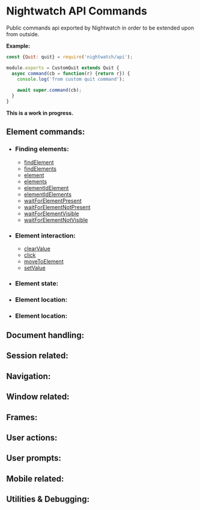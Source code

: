 # Nightwatch API Commands
Public commands api exported by Nightwatch in order to be extended upon from outside.

**Example:**

```js
const {Quit: quit} = require('nightwatch/api');

module.exports = CustomQuit extends Quit {
  async command(cb = function(r) {return r}) {
    console.log('from custom quit command');
    
    await super.command(cb);
  }
}
```

**This is a work in progress.** 

## Element commands:
  - ### Finding elements:
    - [findElement](https://github.com/nightwatchjs/nightwatch/blob/main/lib/api/element-commands/findElement.js)
    - [findElements](https://github.com/nightwatchjs/nightwatch/blob/main/lib/api/element-commands/findElements.js)
    - [element](https://github.com/nightwatchjs/nightwatch/blob/main/lib/api/protocol/element.js)
    - [elements](https://github.com/nightwatchjs/nightwatch/blob/main/lib/api/protocol/elements.js)
    - [elementIdElement](https://github.com/nightwatchjs/nightwatch/blob/main/lib/api/protocol/elementIdElement.js)
    - [elementIdElements](https://github.com/nightwatchjs/nightwatch/blob/main/lib/api/protocol/elementIdElements.js)
    - [waitForElementPresent](https://github.com/nightwatchjs/nightwatch/blob/main/lib/api/element-commands/waitForElementPresent.js)
    - [waitForElementNotPresent](https://github.com/nightwatchjs/nightwatch/blob/main/lib/api/element-commands/waitForElementNotPresent.js)
    - [waitForElementVisible](https://github.com/nightwatchjs/nightwatch/blob/main/lib/api/element-commands/waitForElementVisible.js)
    - [waitForElementNotVisible](https://github.com/nightwatchjs/nightwatch/blob/main/lib/api/element-commands/waitForElementNotVisible.js)
  - ### Element interaction:
      - [clearValue](https://github.com/nightwatchjs/nightwatch/blob/main/lib/api/element-commands/clearValue.js)
      - [click](https://github.com/nightwatchjs/nightwatch/blob/main/lib/api/element-commands/click.js)
      - [moveToElement](https://github.com/nightwatchjs/nightwatch/blob/main/lib/api/element-commands/moveToElement.js)
      - [setValue](https://github.com/nightwatchjs/nightwatch/blob/main/lib/api/element-commands/setValue.js)
  - ### Element state:
  - ### Element location:
  - ### Element location:

## Document handling:

## Session related:

## Navigation:

## Window related:

## Frames:

## User actions:

## User prompts:

## Mobile related:

## Utilities & Debugging:
